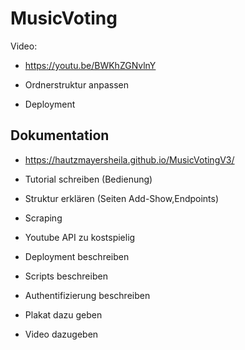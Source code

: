 # MusicVoting

Video:
* https://youtu.be/BWKhZGNvlnY

* Ordnerstruktur anpassen
* Deployment


## Dokumentation

* https://hautzmayersheila.github.io/MusicVotingV3/

* Tutorial schreiben (Bedienung)
* Struktur erklären (Seiten Add-Show,Endpoints)
* Scraping
* Youtube API zu kostspielig
* Deployment beschreiben
* Scripts beschreiben
* Authentifizierung beschreiben
* Plakat dazu geben
* Video dazugeben
